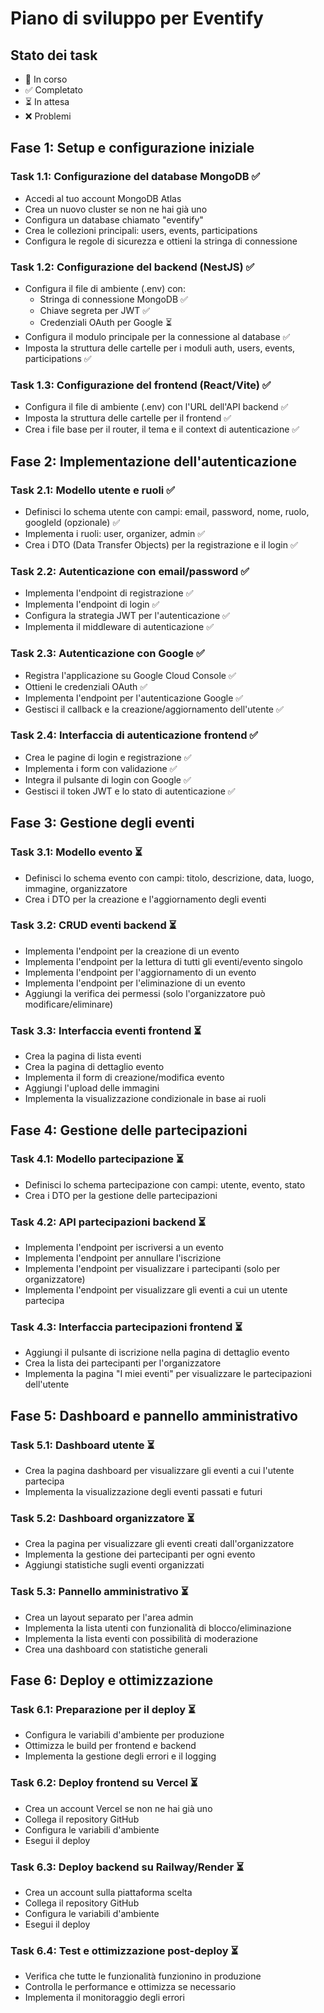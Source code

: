 # Piano di sviluppo per Eventify

## Stato dei task
- 🔄 In corso
- ✅ Completato
- ⏳ In attesa
- ❌ Problemi

## Fase 1: Setup e configurazione iniziale

### Task 1.1: Configurazione del database MongoDB ✅
- Accedi al tuo account MongoDB Atlas
- Crea un nuovo cluster se non ne hai già uno
- Configura un database chiamato "eventify"
- Crea le collezioni principali: users, events, participations
- Configura le regole di sicurezza e ottieni la stringa di connessione

### Task 1.2: Configurazione del backend (NestJS) ✅
- Configura il file di ambiente (.env) con:
  - Stringa di connessione MongoDB ✅
  - Chiave segreta per JWT ✅
  - Credenziali OAuth per Google ⏳
- Configura il modulo principale per la connessione al database ✅
- Imposta la struttura delle cartelle per i moduli auth, users, events, participations ✅

### Task 1.3: Configurazione del frontend (React/Vite) ✅
- Configura il file di ambiente (.env) con l'URL dell'API backend ✅
- Imposta la struttura delle cartelle per il frontend ✅
- Crea i file base per il router, il tema e il context di autenticazione ✅

## Fase 2: Implementazione dell'autenticazione

### Task 2.1: Modello utente e ruoli ✅
- Definisci lo schema utente con campi: email, password, nome, ruolo, googleId (opzionale) ✅
- Implementa i ruoli: user, organizer, admin ✅
- Crea i DTO (Data Transfer Objects) per la registrazione e il login ✅

### Task 2.2: Autenticazione con email/password ✅
- Implementa l'endpoint di registrazione ✅
- Implementa l'endpoint di login ✅
- Configura la strategia JWT per l'autenticazione ✅
- Implementa il middleware di autenticazione ✅

### Task 2.3: Autenticazione con Google ✅
- Registra l'applicazione su Google Cloud Console ✅
- Ottieni le credenziali OAuth ✅
- Implementa l'endpoint per l'autenticazione Google ✅
- Gestisci il callback e la creazione/aggiornamento dell'utente ✅

### Task 2.4: Interfaccia di autenticazione frontend ✅
- Crea le pagine di login e registrazione ✅
- Implementa i form con validazione ✅
- Integra il pulsante di login con Google ✅
- Gestisci il token JWT e lo stato di autenticazione ✅

## Fase 3: Gestione degli eventi

### Task 3.1: Modello evento ⏳
- Definisci lo schema evento con campi: titolo, descrizione, data, luogo, immagine, organizzatore
- Crea i DTO per la creazione e l'aggiornamento degli eventi

### Task 3.2: CRUD eventi backend ⏳
- Implementa l'endpoint per la creazione di un evento
- Implementa l'endpoint per la lettura di tutti gli eventi/evento singolo
- Implementa l'endpoint per l'aggiornamento di un evento
- Implementa l'endpoint per l'eliminazione di un evento
- Aggiungi la verifica dei permessi (solo l'organizzatore può modificare/eliminare)

### Task 3.3: Interfaccia eventi frontend ⏳
- Crea la pagina di lista eventi
- Crea la pagina di dettaglio evento
- Implementa il form di creazione/modifica evento
- Aggiungi l'upload delle immagini
- Implementa la visualizzazione condizionale in base ai ruoli

## Fase 4: Gestione delle partecipazioni

### Task 4.1: Modello partecipazione ⏳
- Definisci lo schema partecipazione con campi: utente, evento, stato
- Crea i DTO per la gestione delle partecipazioni

### Task 4.2: API partecipazioni backend ⏳
- Implementa l'endpoint per iscriversi a un evento
- Implementa l'endpoint per annullare l'iscrizione
- Implementa l'endpoint per visualizzare i partecipanti (solo per organizzatore)
- Implementa l'endpoint per visualizzare gli eventi a cui un utente partecipa

### Task 4.3: Interfaccia partecipazioni frontend ⏳
- Aggiungi il pulsante di iscrizione nella pagina di dettaglio evento
- Crea la lista dei partecipanti per l'organizzatore
- Implementa la pagina "I miei eventi" per visualizzare le partecipazioni dell'utente

## Fase 5: Dashboard e pannello amministrativo

### Task 5.1: Dashboard utente ⏳
- Crea la pagina dashboard per visualizzare gli eventi a cui l'utente partecipa
- Implementa la visualizzazione degli eventi passati e futuri

### Task 5.2: Dashboard organizzatore ⏳
- Crea la pagina per visualizzare gli eventi creati dall'organizzatore
- Implementa la gestione dei partecipanti per ogni evento
- Aggiungi statistiche sugli eventi organizzati

### Task 5.3: Pannello amministrativo ⏳
- Crea un layout separato per l'area admin
- Implementa la lista utenti con funzionalità di blocco/eliminazione
- Implementa la lista eventi con possibilità di moderazione
- Crea una dashboard con statistiche generali

## Fase 6: Deploy e ottimizzazione

### Task 6.1: Preparazione per il deploy ⏳
- Configura le variabili d'ambiente per produzione
- Ottimizza le build per frontend e backend
- Implementa la gestione degli errori e il logging

### Task 6.2: Deploy frontend su Vercel ⏳
- Crea un account Vercel se non ne hai già uno
- Collega il repository GitHub
- Configura le variabili d'ambiente
- Esegui il deploy

### Task 6.3: Deploy backend su Railway/Render ⏳
- Crea un account sulla piattaforma scelta
- Collega il repository GitHub
- Configura le variabili d'ambiente
- Esegui il deploy

### Task 6.4: Test e ottimizzazione post-deploy ⏳
- Verifica che tutte le funzionalità funzionino in produzione
- Controlla le performance e ottimizza se necessario
- Implementa il monitoraggio degli errori
